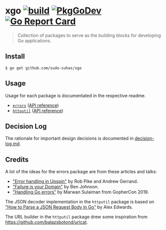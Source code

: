 # xgo [![build][github-workflow-badge]][github-workflow] [![PkgGoDev][pkg-go-dev-xgo-badge]][pkg-go-dev-xgo] [![Go Report Card][go-report-card-badge]][go-report-card]

> Collection of packages to serve as the building blocks for developing Go
> applications.

## Install

```
$ go get github.com/sudo-suhas/xgo
```

## Usage

Usage for each package is documentated in the respective readme.

- [`errors`](errors#table-of-contents) ([API reference][errors-api-docs])
- [`httputil`](httputil#table-of-contents) ([API reference][httputil-api-docs])

## Decision Log

The rationale for important design decisions is documented in
[decision-log.md](decision-log.md).

## Credits

A lot of the ideas for the errors package are from these articles and talks:

- ["Error handling in Upspin"][err-handling-upspin] by Rob Pike and Andrew
  Gerrand.
- ["Failure is your Domain"][failure-your-domain] by Ben Johnson.
- ["Handling Go errors"][handling-go-errors] by Marwan Sulaiman from
  GopherCon 2019.

The JSON decoder implementation in the `httputil` package is based on ["How to
Parse a JSON Request Body in Go"][how-to-parse-json-req] by Alex Edwards.

The URL builder in the `httputil` package drew some inspiration from
https://github.com/balazsbotond/urlcat.

[github-workflow-badge]:
	https://github.com/sudo-suhas/xgo/workflows/build/badge.svg
[github-workflow]:
	https://github.com/sudo-suhas/xgo/actions?query=workflow%3Abuild
[pkg-go-dev-xgo-badge]: https://pkg.go.dev/badge/github.com/sudo-suhas/xgo
[pkg-go-dev-xgo]: https://pkg.go.dev/mod/github.com/sudo-suhas/xgo?tab=packages
[go-report-card-badge]: https://goreportcard.com/badge/github.com/sudo-suhas/xgo
[go-report-card]: https://goreportcard.com/report/github.com/sudo-suhas/xgo
[errors-api-docs]: https://pkg.go.dev/github.com/sudo-suhas/xgo/errors
[httputil-api-docs]: https://pkg.go.dev/github.com/sudo-suhas/xgo/httputil
[err-handling-upspin]:
	https://commandcenter.blogspot.com/2017/12/error-handling-in-upspin.html
[failure-your-domain]: https://middlemost.com/failure-is-your-domain/
[handling-go-errors]:
	https://about.sourcegraph.com/go/gophercon-2019-handling-go-errors
[how-to-parse-json-req]:
	https://www.alexedwards.net/blog/how-to-properly-parse-a-json-request-body

